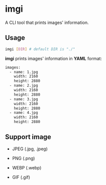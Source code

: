 # imgi

A CLI tool that prints images' information.

## Usage

```bash
imgi [DIR] # default DIR is "./"
```

**imgi** prints images' information in **YAML** format:

```txt
images:
  - name: 1.jpg
    width: 2160
    height: 2880
  - name: 2.jpg
    width: 2160
    height: 2880
  - name: 3.jpg
    width: 2160
    height: 2880
  - name: 4.jpg
    width: 2160
    height: 2880
```

## Support image

- JPEG (.jpg, .jpeg)

- PNG (.png)

- WEBP (.webp)

- GIF (.gif)
